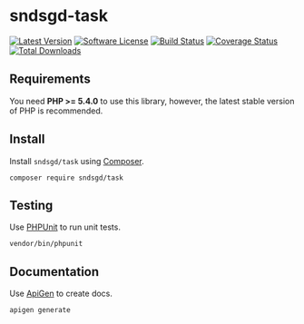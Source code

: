 # sndsgd-task

[![Latest Version](https://img.shields.io/github/release/sndsgd/sndsgd-task.svg?style=flat-square)](https://github.com/sndsgd/sndsgd-task/releases)
[![Software License](https://img.shields.io/badge/license-MIT-brightgreen.svg?style=flat-square)](https://github.com/sndsgd/sndsgd-task/LICENSE)
[![Build Status](https://img.shields.io/travis/sndsgd/sndsgd-task/master.svg?style=flat-square)](https://travis-ci.org/sndsgd/sndsgd-task)
[![Coverage Status](https://img.shields.io/coveralls/sndsgd/sndsgd-task.svg?style=flat-square)](https://coveralls.io/r/sndsgd/sndsgd-task?branch=master)
[![Total Downloads](https://img.shields.io/packagist/dt/sndsgd/task.svg?style=flat-square)](https://packagist.org/packages/sndsgd/task)

## Requirements

You need **PHP >= 5.4.0** to use this library, however, the latest stable version of PHP is recommended.


## Install

Install `sndsgd/task` using [Composer](https://getcomposer.org/).

```
composer require sndsgd/task
```

## Testing

Use [PHPUnit](https://phpunit.de/) to run unit tests.

```
vendor/bin/phpunit
```

## Documentation

Use [ApiGen](http://apigen.org/) to create docs.

```
apigen generate
```

